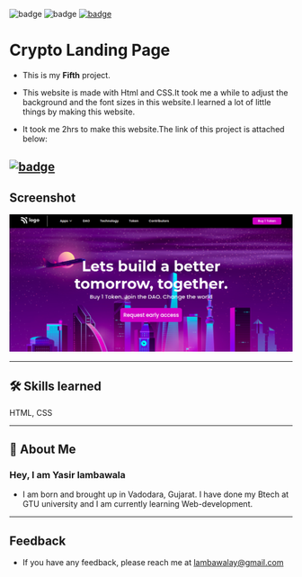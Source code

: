 ![badge](https://img.shields.io/badge/MADE%20WITH-HTML%20%26%20CSS-blue)
![badge](https://img.shields.io/badge/TIME%20TAKEN-2--3hrs-red)
[![badge](https://img.shields.io/badge/SEE%20DEMO%20-VISIT-green)](https://project5-26722.netlify.app/)

# Crypto Landing Page

- This is my **Fifth** project.

- This website is made with Html and CSS.It took me a while to adjust the background and the font sizes in this website.I learned a lot of little things by making this website.

- It took me 2hrs to make this website.The link of this project is attached below:

## [![badge](https://img.shields.io/badge/Link%20of-Project--5-purple)](https://project5-26722.netlify.app/)

## Screenshot

![App Screenshot](./assets/project5-image.png)

---

## 🛠 Skills learned

HTML, CSS

---

## 🚀 About Me

### Hey, I am Yasir lambawala

- I am born and brought up in Vadodara, Gujarat. I have done my Btech at GTU university and I am currently learning Web-development.

---

## Feedback

- If you have any feedback, please reach me at lambawalay@gmail.com
